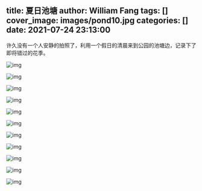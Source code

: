 title: 夏日池塘
author: William Fang
tags: []
cover_image: images/pond10.jpg
categories: []
date: 2021-07-24 23:13:00
---
许久没有一个人安静的拍照了，利用一个假日的清晨来到公园的池塘边，记录下了即将错过的花季。

![img](/images/pond1.jpg#width-full)

![img](/images/pond2.jpg#width-full)

![img](/images/pond3.jpg#width-full)

![img](/images/pond4.jpg#width-full)

![img](/images/pond5.jpg#width-full)

![img](/images/pond6.jpg#width-full)

![img](/images/pond7.jpg#width-full)

![img](/images/pond8.jpg#width-full)

![img](/images/pond9.jpg#width-full)

![img](/images/pond11.jpg#width-full)

![img](/images/pond10.jpg#width-full)